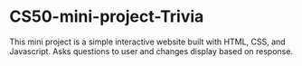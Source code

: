 # CS50-mini-project-Trivia
This mini project is a simple interactive website built with HTML, CSS, and Javascript.
Asks questions to user and changes display based on response.
